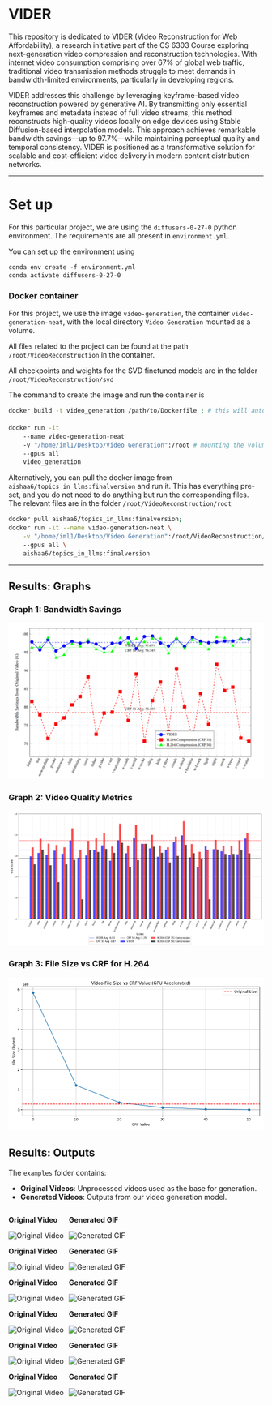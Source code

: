 # VIDER

This repository is dedicated to VIDER (Video Reconstruction for Web Affordability), a research initiative part of the CS 6303 Course exploring next-generation video compression and reconstruction technologies. With internet video consumption comprising over 67% of global web traffic, traditional video transmission methods struggle to meet demands in bandwidth-limited environments, particularly in developing regions.

VIDER addresses this challenge by leveraging keyframe-based video reconstruction powered by generative AI. By transmitting only essential keyframes and metadata instead of full video streams, this method reconstructs high-quality videos locally on edge devices using Stable Diffusion-based interpolation models. This approach achieves remarkable bandwidth savings—up to 97.7%—while maintaining perceptual quality and temporal consistency. VIDER is positioned as a transformative solution for scalable and cost-efficient video delivery in modern content distribution networks.

---

# Set up

For this particular project, we are using the `diffusers-0-27-0` python environment. The requirements are all present in `environment.yml`.

You can set up the environment using

```
conda env create -f environment.yml
conda activate diffusers-0-27-0
```

### Docker container

For this project, we use the image `video-generation`, the container `video-generation-neat`, with the local directory `Video Generation` mounted as a volume.

All files related to the project can be found at the path `/root/VideoReconstruction` in the container.

All checkpoints and weights for the SVD finetuned models are in the folder `/root/VideoReconstruction/svd`

The command to create the image and run the container is

```bash
docker build -t video_generation /path/to/Dockerfile ; # this will automaticaly set up the necessary envs

docker run -it
    --name video-generation-neat
    -v "/home/iml1/Desktop/Video Generation":/root # mounting the volume is optional
    --gpus all
    video_generation
```

Alternatively, you can pull the docker image from `aishaa6/topics_in_llms:finalversion` and run it. This has everything pre-set, and you do not need to do anything but run the corresponding files. The relevant files are in the folder `/root/VideoReconstruction/root`

```bash
docker pull aishaa6/topics_in_llms:finalversion;
docker run -it --name video-generation-neat \
    -v "/home/iml1/Desktop/Video Generation":/root/VideoReconstruction/root \ # mounting the volume is optional
    --gpus all \
    aishaa6/topics_in_llms:finalversion

```

---

## Results: Graphs

### Graph 1: Bandwidth Savings

![Graph 1](graphs/bandwidth_savings.png)

### Graph 2: Video Quality Metrics

![Graph 2](graphs/visil_comp.png)

### Graph 3: File Size vs CRF for H.264

![Graph 3](graphs/compression_analysis.png)

## Results: Outputs

The `examples` folder contains:

- **Original Videos**: Unprocessed videos used as the base for generation.
- **Generated Videos**: Outputs from our video generation model.

<div style="display: flex; gap: 10px;">
  <div>
    <p><strong>Original Video</strong></p>
    <img src="https://aisha630.github.io/vid-gen/original_gifs/clouds.gif" alt="Original Video" width="320">
  </div>
  <div>
    <p><strong>Generated GIF</strong></p>
    <img src="https://aisha630.github.io/vid-gen/generated_gifs/clouds_interpolated.gif" alt="Generated GIF" width="320">
  </div>
</div>
<div style="display: flex; gap: 10px;">
  <div>
    <p><strong>Original Video</strong></p>
    <img src="https://aisha630.github.io/vid-gen/original_gifs/motorway.gif" alt="Original Video" width="320">
  </div>
  <div>
    <p><strong>Generated GIF</strong></p>
    <img src="https://aisha630.github.io/vid-gen/generated_gifs/motorway_interpolated.gif" alt="Generated GIF" width="320">
  </div>
</div>
<div style="display: flex; gap: 10px;">
  <div>
    <p><strong>Original Video</strong></p>
    <img src="https://aisha630.github.io/vid-gen/original_gifs/waterfall.gif" alt="Original Video" width="320">
  </div>
  <div>
    <p><strong>Generated GIF</strong></p>
    <img src="https://aisha630.github.io/vid-gen/generated_gifs/waterfall_interpolated.gif" alt="Generated GIF" width="320">
  </div>
</div>
<div style="display: flex; gap: 10px;">
  <div>
    <p><strong>Original Video</strong></p>
    <img src="https://aisha630.github.io/vid-gen/original_gifs/waterwavestrim.gif" alt="Original Video" width="320">
  </div>
  <div>
    <p><strong>Generated GIF</strong></p>
    <img src="https://aisha630.github.io/vid-gen/generated_gifs/waterwavestrim_interpolated.gif" alt="Generated GIF" width="320">
  </div>
</div>
<div style="display: flex; gap: 10px;">
  <div>
    <p><strong>Original Video</strong></p>
    <img src="https://aisha630.github.io/vid-gen/original_gifs/cliffwater.gif" alt="Original Video" width="320">
  </div>
  <div>
    <p><strong>Generated GIF</strong></p>
    <img src="https://aisha630.github.io/vid-gen/generated_gifs/cliffwater_interpolated.gif" alt="Generated GIF" width="320">
  </div>
</div>
<div style="display: flex; gap: 10px;">
  <div>
    <p><strong>Original Video</strong></p>
    <img src="https://aisha630.github.io/vid-gen/original_gifs/wavescrash.gif" alt="Original Video" width="320">
  </div>
  <div>
    <p><strong>Generated GIF</strong></p>
    <img src="https://aisha630.github.io/vid-gen/generated_gifs/wavescrash_interpolated.gif" alt="Generated GIF" width="320">
  </div>
</div>
